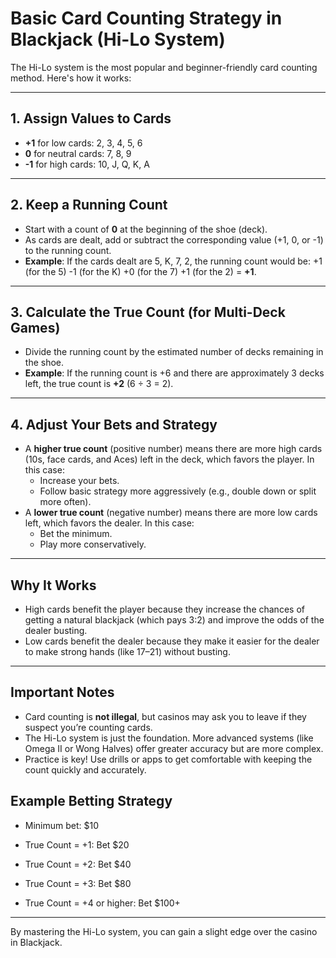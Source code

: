 # Basic Card Counting Strategy in Blackjack (Hi-Lo System)

The Hi-Lo system is the most popular and beginner-friendly card counting method. Here's how it works:

---

## 1. **Assign Values to Cards**
- **+1** for low cards: 2, 3, 4, 5, 6
- **0** for neutral cards: 7, 8, 9
- **-1** for high cards: 10, J, Q, K, A

---

## 2. **Keep a Running Count**
- Start with a count of **0** at the beginning of the shoe (deck).
- As cards are dealt, add or subtract the corresponding value (+1, 0, or -1) to the running count.
- **Example**: If the cards dealt are 5, K, 7, 2, the running count would be:
  +1 (for the 5) -1 (for the K) +0 (for the 7) +1 (for the 2) = **+1**.

---

## 3. **Calculate the True Count (for Multi-Deck Games)**
- Divide the running count by the estimated number of decks remaining in the shoe.
- **Example**: If the running count is +6 and there are approximately 3 decks left, the true count is **+2** (6 ÷ 3 = 2).

---

## 4. **Adjust Your Bets and Strategy**
- A **higher true count** (positive number) means there are more high cards (10s, face cards, and Aces) left in the deck, which favors the player. In this case:
  - Increase your bets.
  - Follow basic strategy more aggressively (e.g., double down or split more often).
- A **lower true count** (negative number) means there are more low cards left, which favors the dealer. In this case:
  - Bet the minimum.
  - Play more conservatively.

---

## Why It Works
- High cards benefit the player because they increase the chances of getting a natural blackjack (which pays 3:2) and improve the odds of the dealer busting.
- Low cards benefit the dealer because they make it easier for the dealer to make strong hands (like 17–21) without busting.

---

## Important Notes
- Card counting is **not illegal**, but casinos may ask you to leave if they suspect you’re counting cards.
- The Hi-Lo system is just the foundation. More advanced systems (like Omega II or Wong Halves) offer greater accuracy but are more complex.
- Practice is key! Use drills or apps to get comfortable with keeping the count quickly and accurately.

## Example Betting Strategy
- Minimum bet: $10

- True Count = +1: Bet $20

- True Count = +2: Bet $40

- True Count = +3: Bet $80

- True Count = +4 or higher: Bet $100+

---

By mastering the Hi-Lo system, you can gain a slight edge over the casino in Blackjack.